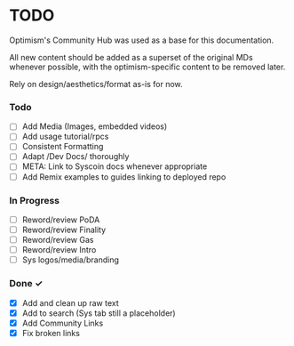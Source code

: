 # TODO 

Optimism's Community Hub was used as a base for this documentation.

All new content should be added as a superset of the original MDs whenever possible, with the optimism-specific content to be removed later.

Rely on design/aesthetics/format as-is for now.

### Todo

- [ ] Add Media (Images, embedded videos)
- [ ] Add usage tutorial/rpcs 
- [ ] Consistent Formatting  
- [ ] Adapt /Dev Docs/ thoroughly
- [ ] META: Link to Syscoin docs whenever appropriate  
- [ ] Add Remix examples to guides linking to deployed repo 

### In Progress
- [ ] Reword/review PoDA  
- [ ] Reword/review Finality 
- [ ] Reword/review Gas  
- [ ] Reword/review Intro  
- [ ] Sys logos/media/branding 
### Done ✓

- [x] Add and clean up raw text  
- [x] Add to search (Sys tab still a placeholder)  
- [x] Add Community Links 
- [x] Fix broken links 

